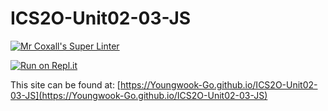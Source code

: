 # ICS2O-Unit02-03-JS

[![Mr Coxall's Super Linter](https://github.com/Youngwook-Go/ICS2O-Unit02-03-JS/workflows/Mr%20Coxall's%20Super%20Linter/badge.svg)](https://github.com/Youngwook-Go/ICS2O-Unit02-03-JS/actions/)

[![Run on Repl.it](https://repl.it/badge/github/Youngwook-Go/ICS2O-Unit02-03-JS)](https://repl.it/github/Youngwook-Go/ICS2O-Unit02-03-JS)

This site can be found at: [https://Youngwook-Go.github.io/ICS2O-Unit02-03-JS](https://Youngwook-Go.github.io/ICS2O-Unit02-03-JS)
